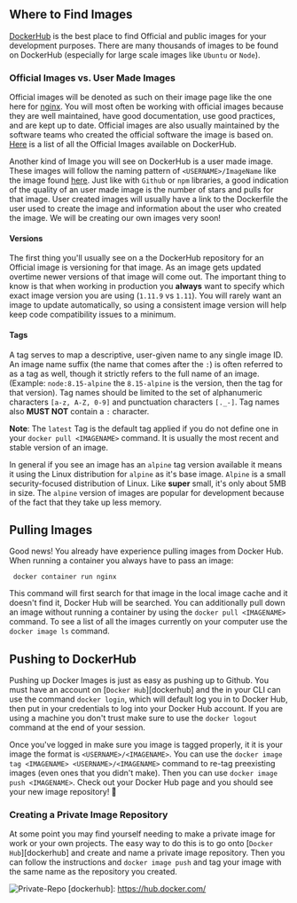 ## Where to Find Images

[DockerHub][docker-hub] is the best place to find Official and public images for your development purposes. There are many thousands of images to be found on DockerHub (especially for large scale images like `Ubuntu` or `Node`). 


### Official Images vs. User Made Images 
Official images will be denoted as such on their image page like the one here for [nginx][nginx]. You will most often be working with official images because they are well maintained, have good documentation, use good practices, and are kept up to date. Official images are also usually maintained by the software teams who created the official software the image is based on. [Here][official-images] is a list of all the Official Images available on DockerHub.

Another kind of Image you will see on DockerHub is a user made image. These images will follow the naming pattern of `<USERNAME>/ImageName` like the image found [here][user-image]. Just like with `Github` or `npm` libraries, a good indication of the quality of an user made image is the number of stars and pulls for that image. User created images will usually have a link to the Dockerfile the user used to create the image and information about the user who created the image. We will be creating our own images very soon! 

[official-images]: https://github.com/docker-library/official-images/tree/master/library
[user-image]: https://hub.docker.com/r/jwilder/nginx-proxy

#### Versions
The first thing you'll usually see on a the DockerHub repository for an Official image is versioning for that image. As an image gets updated overtime newer versions of that image will come out. The important thing to know is that when working in production you **always** want to specify which exact image version you are using (`1.11.9` vs `1.11`). You will rarely want an image to update automatically, so using a consistent image version will help keep code compatibility issues to a minimum. 

#### Tags

A tag serves to map a descriptive, user-given name to any single image ID. An image name suffix (the name that comes after the `:`) is often referred to as a tag as well, though it strictly refers to the full name of an image. (Example: `node:8.15-alpine` the `8.15-alpine` is the version, then the tag for that version). Tag names should be limited to the set of alphanumeric characters `[a-z, A-Z, 0-9]` and punctuation characters `[._-]`. Tag names also **MUST NOT** contain a `:` character.

**Note**: The `latest` Tag is the default tag applied if you do not define one in your `docker pull <IMAGENAME>` command. It is usually the most recent and stable version of an image. 

In general if you see an image has an `alpine` tag version available it means it using the Linux distribution for `alpine` as it's base image. `Alpine` is a small security-focused distribution of Linux. Like **super** small, it's only about 5MB in size. The `alpine` version of images are popular for development because of the fact that they take up less memory. 

## Pulling Images
Good news! You already have experience pulling images from Docker Hub. When running a container you always have to pass an image:

```ssh
 docker container run nginx
```

This command will first search for that image in the local image cache and it doesn't find it, Docker Hub will be searched. You can additionally pull down an image without running a container by using the `docker pull <IMAGENAME>` command. To see a list of all the images currently on your computer use the `docker image ls` command.


## Pushing to DockerHub

Pushing up Docker Images is just as easy as pushing up to Github. You must have an account on [`Docker Hub`][dockerhub] and the in your CLI can use the command `docker login`, which will default log you in to Docker Hub, then put in your credentials to log into your Docker Hub account. If you are using a machine you don't trust make sure to use the `docker logout` command at the end of your session. 

Once you've logged in make sure you image is tagged properly, it it is your image the format is `<USERNAME>/<IMAGENAME>`. You can use the `docker image tag <IMAGENAME> <USERNAME>/<IMAGENAME>` command to re-tag preexisting images (even ones that you didn't make). Then you can use `docker image push <IMAGENAME>`. Check out your Docker Hub page and you should see your new image repository! 🌈

### Creating a Private Image Repository
At some point you may find yourself needing to make a private image for work or your own projects. The easy way to do this is to go onto [`Docker Hub`][dockerhub] and create and name a private image repository. Then you can follow the instructions and `docker image push` and tag your image with the same name as the repository you created. 

![Private-Repo](https://assets.aaonline.io/Docker/private-repo.png)
[dockerhub]: https://hub.docker.com/


[docker-hub]: https://hub.docker.com/
[nginx]: https://hub.docker.com/_/nginx
[priv-nginx]: https://hub.docker.com/r/jwilder/nginx-proxy